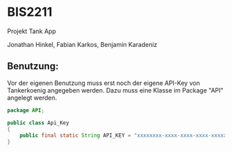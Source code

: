 # BIS2211
Projekt Tank App

Jonathan Hinkel, Fabian Karkos, Benjamin Karadeniz

## Benutzung:
Vor der eigenen Benutzung muss erst noch der eigene API-Key von Tankerkoenig angegeben werden. Dazu muss eine Klasse im Package "API" angelegt werden.
```java
package API;

public class Api_Key
{
	public final static String API_KEY = "xxxxxxxx-xxxx-xxxx-xxxx-xxxxxxxxxxxx"; 
}
``` 